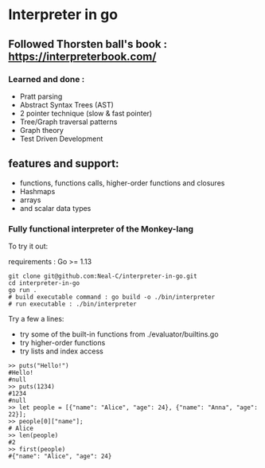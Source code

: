  # Interpreter in go
 
## Followed Thorsten ball's book : https://interpreterbook.com/
 
###  Learned and done :
- Pratt parsing
- Abstract Syntax Trees (AST)
- 2 pointer technique (slow & fast pointer)
- Tree/Graph traversal patterns
- Graph theory
- Test Driven Development 

## features and support:
- functions, functions calls, higher-order functions and closures
- Hashmaps
- arrays
- and scalar data types

### Fully functional interpreter of the Monkey-lang

To try it out:

requirements : Go >= 1.13

```shell
git clone git@github.com:Neal-C/interpreter-in-go.git
cd interpreter-in-go
go run . 
# build executable command : go build -o ./bin/interpreter
# run executable : ./bin/interpreter
```

Try a few a lines:

- try some of the built-in functions from ./evaluator/builtins.go
- try higher-order functions
- try lists and index access 

```shell
>> puts("Hello!")
#Hello!
#null
>> puts(1234)
#1234
#null
>> let people = [{"name": "Alice", "age": 24}, {"name": "Anna", "age": 22}];
>> people[0]["name"];
# Alice
>> len(people)
#2
>> first(people)
#{"name": "Alice", "age": 24}
```


